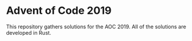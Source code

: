 # Advent of Code 2019

This repository gathers solutions for the AOC 2019. All of the solutions are developed in Rust.
